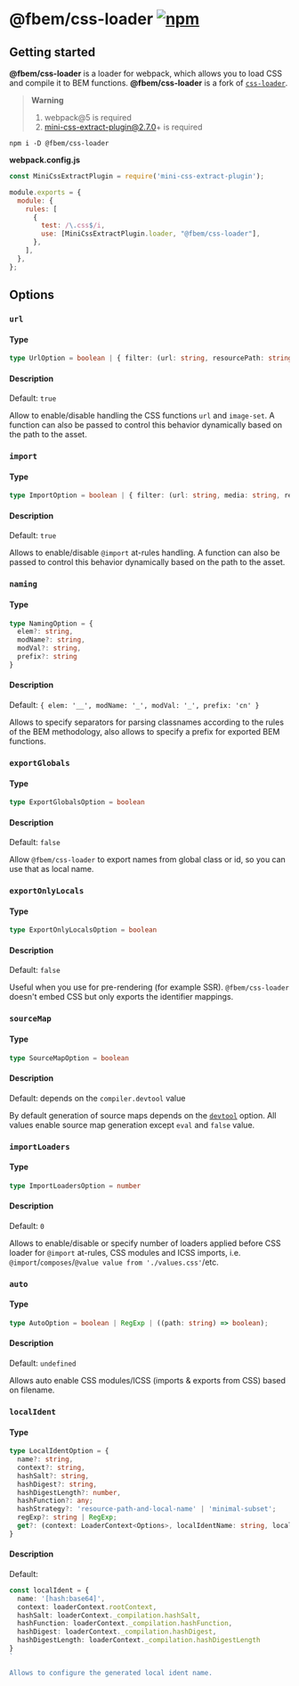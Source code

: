 # @fbem/css-loader [![npm](https://img.shields.io/npm/v/@fbem/css-loader)](https://www.npmjs.com/package/@fbem/css-loader)

## Getting started

**@fbem/css-loader** is a loader for webpack, which allows you to load CSS and compile it to BEM functions. **@fbem/css-loader** is a fork of [`css-loader`](https://github.com/webpack-contrib/css-loader).

> **Warning**
>
> 1. webpack@5 is required
> 2. mini-css-extract-plugin@2.7.0+ is required

```console
npm i -D @fbem/css-loader
```

**webpack.config.js**

```js
const MiniCssExtractPlugin = require('mini-css-extract-plugin');

module.exports = {
  module: {
    rules: [
      {
        test: /\.css$/i,
        use: [MiniCssExtractPlugin.loader, "@fbem/css-loader"],
      },
    ],
  },
};
```

## Options

### `url`

#### Type

```ts
type UrlOption = boolean | { filter: (url: string, resourcePath: string) => boolean; }
```

#### Description

Default: `true`

Allow to enable/disable handling the CSS functions `url` and `image-set`.
A function can also be passed to control this behavior dynamically based on the path to the asset.

### `import`

#### Type

```ts
type ImportOption = boolean | { filter: (url: string, media: string, resourcePath: string) => boolean }
```

#### Description

Default: `true`

Allows to enable/disable `@import` at-rules handling.
A function can also be passed to control this behavior dynamically based on the path to the asset.

### `naming`

#### Type

```ts
type NamingOption = { 
  elem?: string,
  modName?: string,
  modVal?: string,
  prefix?: string
}
```

#### Description

Default: `{ elem: '__', modName: '_', modVal: '_', prefix: 'cn' }`

Allows to specify separators for parsing classnames according to the rules of the BEM methodology, 
also allows to specify a prefix for exported BEM functions.

### `exportGlobals`

#### Type

```ts
type ExportGlobalsOption = boolean
```

#### Description

Default: `false`

Allow `@fbem/css-loader` to export names from global class or id, so you can use that as local name.

### `exportOnlyLocals`

#### Type

```ts
type ExportOnlyLocalsOption = boolean
```

#### Description

Default: `false`

Useful when you use for pre-rendering (for example SSR).
`@fbem/css-loader` doesn't embed CSS but only exports the identifier mappings.

### `sourceMap`

#### Type

```ts
type SourceMapOption = boolean
```

#### Description

Default: depends on the `compiler.devtool` value

By default generation of source maps depends on the [`devtool`](https://webpack.js.org/configuration/devtool/) option. All values enable source map generation except `eval` and `false` value.

### `importLoaders`

#### Type

```ts
type ImportLoadersOption = number
```

#### Description

Default: `0`

Allows to enable/disable or specify number of loaders applied before CSS loader for `@import` at-rules, CSS modules and ICSS imports, i.e. `@import`/`composes`/`@value value from './values.css'`/etc.


### `auto`

#### Type

```ts
type AutoOption = boolean | RegExp | ((path: string) => boolean);
```

#### Description

Default: `undefined`

Allows auto enable CSS modules/ICSS (imports & exports from CSS) based on filename.

### `localIdent`

#### Type

```ts
type LocalIdentOption = {
  name?: string,
  context?: string,
  hashSalt?: string,
  hashDigest?: string,
  hashDigestLength?: number,
  hashFunction?: any;
  hashStrategy?: 'resource-path-and-local-name' | 'minimal-subset';
  regExp?: string | RegExp;
  get?: (context: LoaderContext<Options>, localIdentName: string, localName: string) => string;
}
```

#### Description

Default: 
```ts
const localIdent = {
  name: '[hash:base64]',
  context: loaderContext.rootContext,
  hashSalt: loaderContext._compilation.hashSalt,
  hashFunction: loaderContext._compilation.hashFunction,
  hashDigest: loaderContext._compilation.hashDigest,
  hashDigestLength: loaderContext._compilation.hashDigestLength
}
`

Allows to configure the generated local ident name.